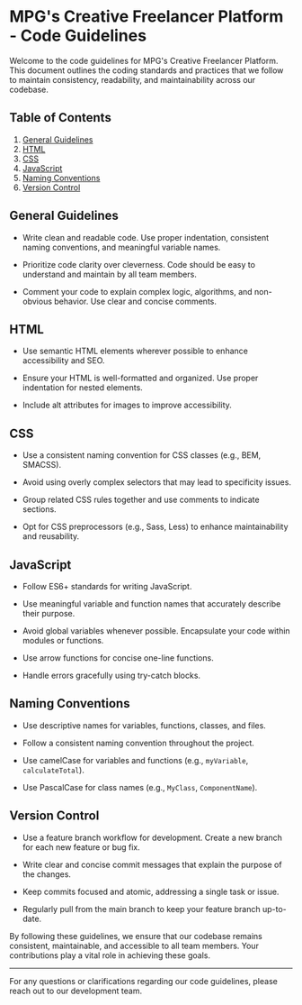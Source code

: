 # MPG's Creative Freelancer Platform - Code Guidelines

Welcome to the code guidelines for MPG's Creative Freelancer Platform. This document outlines the coding standards and practices that we follow to maintain consistency, readability, and maintainability across our codebase.

## Table of Contents

1. [General Guidelines](#general-guidelines)
2. [HTML](#html)
3. [CSS](#css)
4. [JavaScript](#javascript)
5. [Naming Conventions](#naming-conventions)
6. [Version Control](#version-control)

## General Guidelines

- Write clean and readable code. Use proper indentation, consistent naming conventions, and meaningful variable names.

- Prioritize code clarity over cleverness. Code should be easy to understand and maintain by all team members.

- Comment your code to explain complex logic, algorithms, and non-obvious behavior. Use clear and concise comments.

## HTML

- Use semantic HTML elements wherever possible to enhance accessibility and SEO.

- Ensure your HTML is well-formatted and organized. Use proper indentation for nested elements.

- Include alt attributes for images to improve accessibility.

## CSS

- Use a consistent naming convention for CSS classes (e.g., BEM, SMACSS).

- Avoid using overly complex selectors that may lead to specificity issues.

- Group related CSS rules together and use comments to indicate sections.

- Opt for CSS preprocessors (e.g., Sass, Less) to enhance maintainability and reusability.

## JavaScript

- Follow ES6+ standards for writing JavaScript.

- Use meaningful variable and function names that accurately describe their purpose.

- Avoid global variables whenever possible. Encapsulate your code within modules or functions.

- Use arrow functions for concise one-line functions.

- Handle errors gracefully using try-catch blocks.

## Naming Conventions

- Use descriptive names for variables, functions, classes, and files.

- Follow a consistent naming convention throughout the project.

- Use camelCase for variables and functions (e.g., `myVariable`, `calculateTotal`).

- Use PascalCase for class names (e.g., `MyClass`, `ComponentName`).

## Version Control

- Use a feature branch workflow for development. Create a new branch for each new feature or bug fix.

- Write clear and concise commit messages that explain the purpose of the changes.

- Keep commits focused and atomic, addressing a single task or issue.

- Regularly pull from the main branch to keep your feature branch up-to-date.

By following these guidelines, we ensure that our codebase remains consistent, maintainable, and accessible to all team members. Your contributions play a vital role in achieving these goals.

---

For any questions or clarifications regarding our code guidelines, please reach out to our development team.
